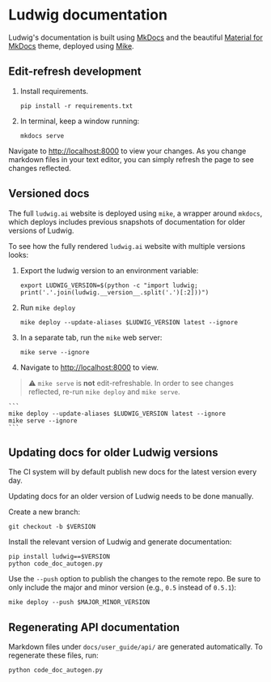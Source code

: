 # Ludwig documentation

Ludwig's documentation is built using [MkDocs](https://www.mkdocs.org/) and the
beautiful [Material for MkDocs](https://squidfunk.github.io/mkdocs-material/)
theme, deployed using [Mike](https://github.com/jimporter/mike).

## Edit-refresh development

1. Install requirements.

    ```
    pip install -r requirements.txt
    ```

2. In terminal, keep a window running:

    ```
    mkdocs serve
    ```

Navigate to <http://localhost:8000> to view your changes. As you change markdown
files in your text editor, you can simply refresh the page to see changes
reflected.

## Versioned docs

The full `ludwig.ai` website is deployed using `mike`, a wrapper around
`mkdocs`, which deploys includes previous snapshots of documentation for older
versions of Ludwig.

To see how the fully rendered `ludwig.ai` website with multiple versions looks:

1. Export the ludwig version to an environment variable:

    ```
    export LUDWIG_VERSION=$(python -c "import ludwig; print('.'.join(ludwig.__version__.split('.')[:2]))")
    ```

2. Run `mike deploy`

    ```
    mike deploy --update-aliases $LUDWIG_VERSION latest --ignore
    ```

3. In a separate tab, run the `mike` web server:

    ```
    mike serve --ignore
    ```

4. Navigate to <http://localhost:8000> to view.

> :warning: `mike serve` is **not** edit-refreshable. In order to see changes reflected, re-run `mike deploy` and `mike serve`.

    ```
    mike deploy --update-aliases $LUDWIG_VERSION latest --ignore
    mike serve --ignore
    ```

## Updating docs for older Ludwig versions

The CI system will by default publish new docs for the latest version every day.

Updating docs for an older version of Ludwig needs to be done manually.

Create a new branch:

```
git checkout -b $VERSION
```

Install the relevant version of Ludwig and generate documentation:

```
pip install ludwig==$VERSION
python code_doc_autogen.py
```

Use the `--push` option to publish the changes to the remote repo. Be sure to
only include the major and minor version (e.g., `0.5` instead of `0.5.1`):

```
mike deploy --push $MAJOR_MINOR_VERSION
```

## Regenerating API documentation

Markdown files under `docs/user_guide/api/` are generated automatically. To
regenerate these files, run:

```
python code_doc_autogen.py
```
